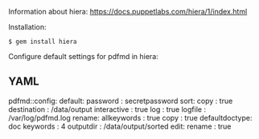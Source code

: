 Information about hiera: https://docs.puppetlabs.com/hiera/1/index.html

Installation:

``` 
$ gem install hiera
```

Configure default settings for pdfmd in hiera:


  YAML
  ---
  pdfmd::config:
    default:
      password    : secretpassword
    sort:
      copy        : true
      destination : /data/output
      interactive : true
      log         : true
      logfile     : /var/log/pdfmd.log
    rename:
      allkeywords : true
      copy        : true
      defaultdoctype: doc
      keywords    : 4
      outputdir   : /data/output/sorted
    edit:
     rename       : true


